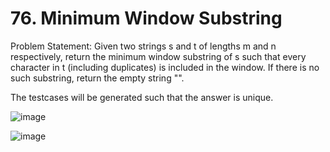# 76. Minimum Window Substring

Problem Statement: Given two strings s and t of lengths m and n respectively, return the minimum window substring of s such that every character in t (including duplicates) is included in the window. If there is no such substring, return the empty string "".

The testcases will be generated such that the answer is unique.

![image](https://github.com/aryanv175/leetcode/assets/91381804/11c01931-14ed-4c12-9694-4a6b4e950aad)

![image](https://github.com/aryanv175/leetcode/assets/91381804/6b2c6b6a-8121-43b9-aae0-2491989bdb9b)
